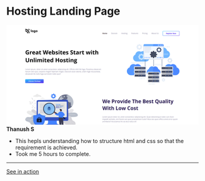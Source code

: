 #   Hosting Landing Page

![screenshot](./screenshot/screenshot.png)
**Thanush S**

-   This hepls understanding how to structure html and css so that the requirement is achieved.
-   Took me 5 hours to complete.

---
[See in action](https://thanushsiva.github.io/11-Hosting-Landing-Page/)